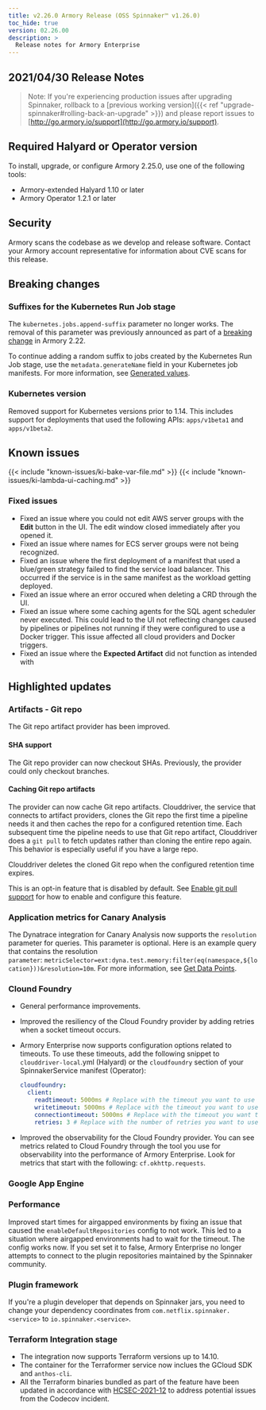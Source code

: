 ```yaml
---
title: v2.26.0 Armory Release (OSS Spinnaker™ v1.26.0)
toc_hide: true
version: 02.26.00
description: >
  Release notes for Armory Enterprise
---
```


## 2021/04/30 Release Notes

> Note: If you're experiencing production issues after upgrading Spinnaker, rollback to a [previous working version]({{< ref "upgrade-spinnaker#rolling-back-an-upgrade" >}}) and please report issues to [http://go.armory.io/support](http://go.armory.io/support).

## Required Halyard or Operator version

To install, upgrade, or configure Armory 2.25.0, use one of the following tools:
- Armory-extended Halyard 1.10 or later
- Armory Operator 1.2.1 or later

## Security

Armory scans the codebase as we develop and release software. Contact your Armory account representative for information about CVE scans for this release.

## Breaking changes
<!-- Copy/paste from the previous version if there are recent ones. We can drop breaking changes after 3 minor versions. Add new ones from OSS and Armory. -->
### Suffixes for the Kubernetes Run Job stage
The `kubernetes.jobs.append-suffix` parameter no longer works. The removal of this parameter was previously announced as part of a [breaking change](https://docs.armory.io/docs/release-notes/rn-armory-spinnaker/armoryspinnaker_v2-25-0/#suffix-no-longer-added-to-jobs-created-by-kubernetes-run-job-stage) in Armory 2.22.

To continue adding a random suffix to jobs created by the Kubernetes Run Job stage, use the `metadata.generateName` field in your Kubernetes job manifests. For more information, see [Generated values](https://kubernetes.io/docs/reference/using-api/api-concepts/#generated-values).

### Kubernetes version

Removed support for Kubernetes versions prior to 1.14. This includes support for deployments that used the following APIs: `apps/v1beta1` and `apps/v1beta2`.

## Known issues
<!-- Copy/paste known issues from the previous version if they're not fixed. Add new ones from OSS and Armory. If there aren't any issues, state that so readers don't think we forgot to fill out this section. -->

{{< include "known-issues/ki-bake-var-file.md" >}}
{{< include "known-issues/ki-lambda-ui-caching.md" >}}

### Fixed issues

* Fixed an issue where you could not edit AWS server groups with the **Edit** button in the UI. The edit window closed immediately after you opened it.
* Fixed an issue where names for ECS server groups were not being recognized.
* Fixed an issue where the first deployment of a manifest that used a blue/green strategy failed to find the service load balancer. This occurred if the service is in the same manifest as the workload getting deployed.
* Fixed an issue where an error occured when deleting a CRD through the UI.
* Fixed an issue where some caching agents for the SQL agent scheduler never executed. This could lead to the UI not reflecting changes caused by pipelines or pipelines not running if they were configured to use a Docker trigger. This issue affected all cloud providers and Docker triggers.
* Fixed an issue where the **Expected Artifact** did not function as intended with 

## Highlighted updates

### Artifacts - Git repo

The Git repo artifact provider has been improved.

#### SHA support

The Git repo provider can now checkout SHAs. Previously, the provider could only checkout branches.

#### Caching Git repo artifacts

The provider can now cache Git repo artifacts. Clouddriver, the service that connects to artifact providers, clones the Git repo the first time a pipeline needs it and then caches the repo for a configured retention time. Each subsequent time the pipeline needs to use that Git repo artifact, Clouddriver does a `git pull` to fetch updates rather than cloning the entire repo again. This behavior is especially useful if you have a large repo. 

Clouddriver deletes the cloned Git repo when the configured retention time expires.

This is an opt-in feature that is disabled by default.  See [Enable git pull support](https://spinnaker.io/setup/artifacts/gitrepo/#enable-git-pull-support) for how to enable and configure this feature.

### Application metrics for Canary Analysis

The Dynatrace integration for Canary Analysis now supports the `resolution` parameter for queries. This parameter is optional. Here is an example query that contains the resolution `parameter`: `metricSelector=ext:dyna.test.memory:filter(eq(namespace,${location}))&resolution=10m`. For more information, see [Get Data Points](https://www.dynatrace.com/support/help/dynatrace-api/environment-api/metric-v2/get-data-points/).

### Clound Foundry

* General performance improvements.
* Improved the resiliency of the Cloud Foundry provider by adding retries when a socket timeout occurs.
* Armory Enterprise now supports  configuration options related to timeouts. To use these timeouts, add the following snippet to `clouddriver-local`.yml (Halyard) or the `cloudfoundry` section of your SpinnakerService manifest (Operator):

   ```yaml
   cloudfoundry:
     client:
       readtimeout: 5000ms # Replace with the timeout you want to use
       writetimeout: 5000ms # Replace with the timeout you want to use
       connectiontimeout: 5000ms # Replace with the timeout you want to use
       retries: 3 # Replace with the number of retries you want to use
   ```

* Improved the observability for the Cloud Foundry provider. You can see metrics related to Cloud Foundry through the tool you use for observability into the performance of Armory Enterprise. Look for metrics that start with the following: `cf.okhttp.requests`.

### Google App Engine

### Performance

Improved start times for airgapped environments by fixing an issue that caused the `enableDefaultRepositories` config to not work. This led to a situation where airgapped environments had to wait for the timeout. The config works now. If you set set it to false, Armory Enterprise no longer attempts to connect to the plugin repositories maintained by the Spinnaker community. 

### Plugin framework

If you're a plugin developer that depends on Spinnaker jars, you need to change your dependency coordinates from `com.netflix.spinnaker.<service>` to `io.spinnaker.<service>`.

### Terraform Integration stage

* The integration now supports Terraform versions up to 14.10.
* The container for the Terraformer service now inclues the GCloud SDK and `anthos-cli`.
* All the Terraform binaries bundled as part of the feature have been updated in accordance with [HCSEC-2021-12](https://discuss.hashicorp.com/t/terraform-updates-for-hcsec-2021-12/23570) to address potential issues from the Codecov incident.